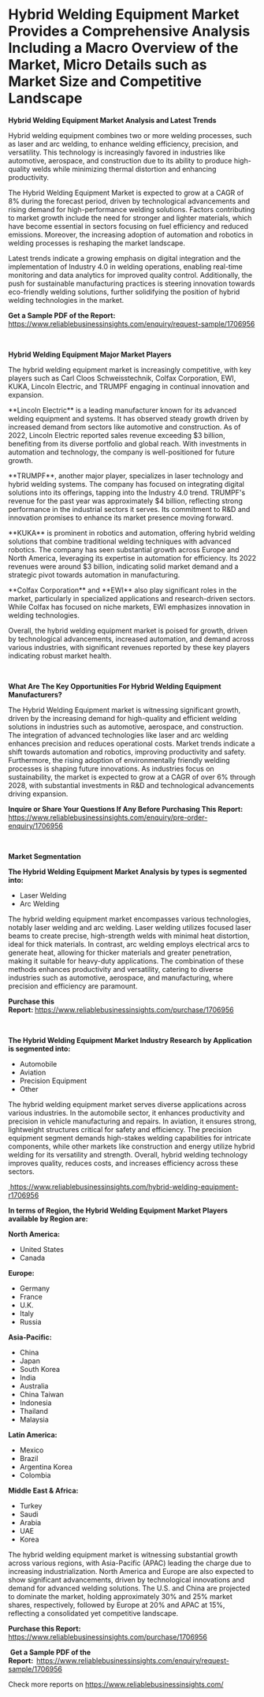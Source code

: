 <p><h1>Hybrid Welding Equipment Market Provides a Comprehensive Analysis Including a Macro Overview of the Market, Micro Details such as Market Size and Competitive Landscape</h1></p><p><strong>Hybrid Welding Equipment Market Analysis and Latest Trends</strong></p>
<p><p>Hybrid welding equipment combines two or more welding processes, such as laser and arc welding, to enhance welding efficiency, precision, and versatility. This technology is increasingly favored in industries like automotive, aerospace, and construction due to its ability to produce high-quality welds while minimizing thermal distortion and enhancing productivity.</p><p>The Hybrid Welding Equipment Market is expected to grow at a CAGR of 8% during the forecast period, driven by technological advancements and rising demand for high-performance welding solutions. Factors contributing to market growth include the need for stronger and lighter materials, which have become essential in sectors focusing on fuel efficiency and reduced emissions. Moreover, the increasing adoption of automation and robotics in welding processes is reshaping the market landscape.</p><p>Latest trends indicate a growing emphasis on digital integration and the implementation of Industry 4.0 in welding operations, enabling real-time monitoring and data analytics for improved quality control. Additionally, the push for sustainable manufacturing practices is steering innovation towards eco-friendly welding solutions, further solidifying the position of hybrid welding technologies in the market.</p></p>
<p><strong>Get a Sample PDF of the Report:&nbsp;</strong> <a href="https://www.reliablebusinessinsights.com/enquiry/request-sample/1706956?utm_campaign=3438&utm_medium=2&utm_source=Github&utm_content=ia&utm_term=08042025&utm_id=hybrid-welding-equipment">https://www.reliablebusinessinsights.com/enquiry/request-sample/1706956</a></p>
<p>&nbsp;</p>
<p><strong>Hybrid Welding Equipment Major Market Players</strong></p>
<p><p>The hybrid welding equipment market is increasingly competitive, with key players such as Carl Cloos Schweisstechnik, Colfax Corporation, EWI, KUKA, Lincoln Electric, and TRUMPF engaging in continual innovation and expansion.</p><p>**Lincoln Electric** is a leading manufacturer known for its advanced welding equipment and systems. It has observed steady growth driven by increased demand from sectors like automotive and construction. As of 2022, Lincoln Electric reported sales revenue exceeding $3 billion, benefiting from its diverse portfolio and global reach. With investments in automation and technology, the company is well-positioned for future growth.</p><p>**TRUMPF**, another major player, specializes in laser technology and hybrid welding systems. The company has focused on integrating digital solutions into its offerings, tapping into the Industry 4.0 trend. TRUMPF's revenue for the past year was approximately $4 billion, reflecting strong performance in the industrial sectors it serves. Its commitment to R&D and innovation promises to enhance its market presence moving forward.</p><p>**KUKA** is prominent in robotics and automation, offering hybrid welding solutions that combine traditional welding techniques with advanced robotics. The company has seen substantial growth across Europe and North America, leveraging its expertise in automation for efficiency. Its 2022 revenues were around $3 billion, indicating solid market demand and a strategic pivot towards automation in manufacturing.</p><p>**Colfax Corporation** and **EWI** also play significant roles in the market, particularly in specialized applications and research-driven sectors. While Colfax has focused on niche markets, EWI emphasizes innovation in welding technologies.</p><p>Overall, the hybrid welding equipment market is poised for growth, driven by technological advancements, increased automation, and demand across various industries, with significant revenues reported by these key players indicating robust market health.</p></p>
<p>&nbsp;</p>
<p><strong>What Are The Key Opportunities For Hybrid Welding Equipment Manufacturers?</strong></p>
<p><p>The Hybrid Welding Equipment market is witnessing significant growth, driven by the increasing demand for high-quality and efficient welding solutions in industries such as automotive, aerospace, and construction. The integration of advanced technologies like laser and arc welding enhances precision and reduces operational costs. Market trends indicate a shift towards automation and robotics, improving productivity and safety. Furthermore, the rising adoption of environmentally friendly welding processes is shaping future innovations. As industries focus on sustainability, the market is expected to grow at a CAGR of over 6% through 2028, with substantial investments in R&D and technological advancements driving expansion.</p></p>
<p><strong>Inquire or Share Your Questions If Any Before Purchasing This Report:</strong> <a href="https://www.reliablebusinessinsights.com/enquiry/pre-order-enquiry/1706956?utm_campaign=3438&utm_medium=2&utm_source=Github&utm_content=ia&utm_term=08042025&utm_id=hybrid-welding-equipment">https://www.reliablebusinessinsights.com/enquiry/pre-order-enquiry/1706956</a></p>
<p>&nbsp;</p>
<p><strong>Market Segmentation</strong></p>
<p><strong>The Hybrid Welding Equipment Market Analysis by types is segmented into:</strong></p>
<p><ul><li>Laser Welding</li><li>Arc Welding</li></ul></p>
<p><p>The hybrid welding equipment market encompasses various technologies, notably laser welding and arc welding. Laser welding utilizes focused laser beams to create precise, high-strength welds with minimal heat distortion, ideal for thick materials. In contrast, arc welding employs electrical arcs to generate heat, allowing for thicker materials and greater penetration, making it suitable for heavy-duty applications. The combination of these methods enhances productivity and versatility, catering to diverse industries such as automotive, aerospace, and manufacturing, where precision and efficiency are paramount.</p></p>
<p><strong>Purchase this Report:&nbsp;</strong><a href="https://www.reliablebusinessinsights.com/purchase/1706956?utm_campaign=3438&utm_medium=2&utm_source=Github&utm_content=ia&utm_term=08042025&utm_id=hybrid-welding-equipment">https://www.reliablebusinessinsights.com/purchase/1706956</a></p>
<p>&nbsp;</p>
<p><strong>The Hybrid Welding Equipment Market Industry Research by Application is segmented into:</strong></p>
<p><ul><li>Automobile</li><li>Aviation</li><li>Precision Equipment</li><li>Other</li></ul></p>
<p><p>The hybrid welding equipment market serves diverse applications across various industries. In the automobile sector, it enhances productivity and precision in vehicle manufacturing and repairs. In aviation, it ensures strong, lightweight structures critical for safety and efficiency. The precision equipment segment demands high-stakes welding capabilities for intricate components, while other markets like construction and energy utilize hybrid welding for its versatility and strength. Overall, hybrid welding technology improves quality, reduces costs, and increases efficiency across these sectors.</p></p>
<p><a href="https://www.reliablebusinessinsights.com/hybrid-welding-equipment-r1706956?utm_campaign=3438&utm_medium=2&utm_source=Github&utm_content=ia&utm_term=08042025&utm_id=hybrid-welding-equipment">&nbsp;https://www.reliablebusinessinsights.com/hybrid-welding-equipment-r1706956</a></p>
<p><strong>In terms of Region, the Hybrid Welding Equipment Market Players available by Region are:</strong></p>
<p>
    <p> <strong> North America: </strong>
        <ul>
            <li>United States</li>
            <li>Canada</li>
        </ul>
        </p> 
    <p> <strong> Europe: </strong>
        <ul>
            <li>Germany</li>
            <li>France</li>
            <li>U.K.</li>
            <li>Italy</li>
            <li>Russia</li>
        </ul>
        </p> 
    <p> <strong> Asia-Pacific: </strong>
        <ul>
            <li>China</li>
            <li>Japan</li>
            <li>South Korea</li>
            <li>India</li>
            <li>Australia</li>
            <li>China Taiwan</li>
            <li>Indonesia</li>
            <li>Thailand</li>
            <li>Malaysia</li>
        </ul>
        </p> 
    <p> <strong> Latin America: </strong>
        <ul>
            <li>Mexico</li>
            <li>Brazil</li>
            <li>Argentina Korea</li>
            <li>Colombia</li>
        </ul>
        </p> 
    <p> <strong> Middle East & Africa: </strong>
        <ul>
            <li>Turkey</li>
            <li>Saudi</li>
            <li>Arabia</li>
            <li>UAE</li>
            <li>Korea</li>
        </ul>
    </p>
    </p>
<p><p>The hybrid welding equipment market is witnessing substantial growth across various regions, with Asia-Pacific (APAC) leading the charge due to increasing industrialization. North America and Europe are also expected to show significant advancements, driven by technological innovations and demand for advanced welding solutions. The U.S. and China are projected to dominate the market, holding approximately 30% and 25% market shares, respectively, followed by Europe at 20% and APAC at 15%, reflecting a consolidated yet competitive landscape.</p></p>
<p><strong>Purchase this Report: </strong><a href="https://www.reliablebusinessinsights.com/purchase/1706956?utm_campaign=3438&utm_medium=2&utm_source=Github&utm_content=ia&utm_term=08042025&utm_id=hybrid-welding-equipment">https://www.reliablebusinessinsights.com/purchase/1706956</a></p>
<p>&nbsp;<strong>Get a Sample PDF of the Report:&nbsp;&nbsp;</strong><a href="https://www.reliablebusinessinsights.com/enquiry/request-sample/1706956?utm_campaign=3438&utm_medium=2&utm_source=Github&utm_content=ia&utm_term=08042025&utm_id=hybrid-welding-equipment">https://www.reliablebusinessinsights.com/enquiry/request-sample/1706956</a></p>
<p><strong></strong></p>
<p>Check more reports on <a href="https://www.reliablebusinessinsights.com/?utm_campaign=3438&utm_medium=2&utm_source=Github&utm_content=ia&utm_term=08042025&utm_id=hybrid-welding-equipment">https://www.reliablebusinessinsights.com/</a></p>